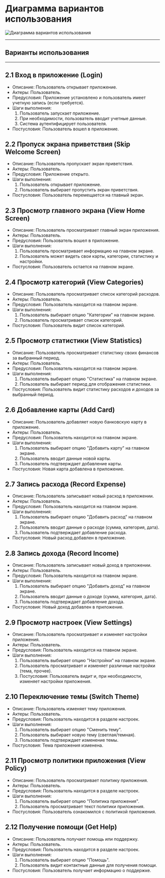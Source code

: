 # Диаграмма вариантов использования

![Диаграмма вариантов использования](assets/usecase.png)

---

## Варианты использования

---

## 2.1 Вход в приложение (Login)

* Описание: Пользователь открывает приложение.
* Актеры: Пользователь.
* Предусловия: Приложение установлено и пользователь имеет учетную запись (если требуется).
* Шаги выполнения:
    1. Пользователь запускает приложение.
    2. При необходимости, пользователь вводит учетные данные.
    3. Система аутентифицирует пользователя.
* Постусловия: Пользователь вошел в приложение.

## 2.2 Пропуск экрана приветствия (Skip Welcome Screen)

* Описание: Пользователь пропускает экран приветствия.
* Актеры: Пользователь.
* Предусловия: Приложение открыто.
* Шаги выполнения:
    1. Пользователь открывает приложение.
    2. Пользователь выбирает пропустить экран приветствия.
* Постусловия: Пользователь перемещается на главный экран.

## 2.3 Просмотр главного экрана (View Home Screen)

* Описание: Пользователь просматривает главный экран приложения.
* Актеры: Пользователь.
* Предусловия: Пользователь вошел в приложение.
* Шаги выполнения:
    1. Пользователь просматривает информацию на главном экране.
    2. Пользователь может видеть свои карты, категории, статистику и настройки.
* Постусловия: Пользователь остается на главном экране.

## 2.4 Просмотр категорий (View Categories)

* Описание: Пользователь просматривает список категорий расходов.
* Актеры: Пользователь.
* Предусловия: Пользователь находится на главном экране.
* Шаги выполнения:
    1. Пользователь выбирает опцию "Категории" на главном экране.
    2. Пользователь просматривает список категорий.
* Постусловия: Пользователь видит список категорий.

## 2.5 Просмотр статистики (View Statistics)

* Описание: Пользователь просматривает статистику своих финансов за выбранный период.
* Актеры: Пользователь.
* Предусловия: Пользователь находится на главном экране.
* Шаги выполнения:
    1. Пользователь выбирает опцию "Статистика" на главном экране.
    2. Пользователь выбирает период для отображения статистики.
* Постусловия: Пользователь видит статистику расходов и доходов за выбранный период.

## 2.6 Добавление карты (Add Card)

* Описание: Пользователь добавляет новую банковскую карту в приложение.
* Актеры: Пользователь.
* Предусловия: Пользователь находится на главном экране.
* Шаги выполнения:
    1. Пользователь выбирает опцию "Добавить карту" на главном экране.
    2. Пользователь вводит данные новой карты.
    3. Пользователь подтверждает добавление карты.
* Постусловия: Новая карта добавлена в приложение.

## 2.7 Запись расхода (Record Expense)

* Описание: Пользователь записывает новый расход в приложении.
* Актеры: Пользователь.
* Предусловия: Пользователь находится на главном экране.
* Шаги выполнения:
    1. Пользователь выбирает опцию "Добавить расход" на главном экране.
    2. Пользователь вводит данные о расходе (сумма, категория, дата).
    3. Пользователь подтверждает добавление расхода.
* Постусловия: Новый расход добавлен в приложение.

## 2.8 Запись дохода (Record Income)

* Описание: Пользователь записывает новый доход в приложении.
* Актеры: Пользователь.
* Предусловия: Пользователь находится на главном экране.
* Шаги выполнения:
    1. Пользователь выбирает опцию "Добавить доход" на главном экране.
    2. Пользователь вводит данные о доходе (сумма, категория, дата).
    3. Пользователь подтверждает добавление дохода.
* Постусловия: Новый доход добавлен в приложение.

## 2.9 Просмотр настроек (View Settings)

* Описание: Пользователь просматривает и изменяет настройки приложения.
* Актеры: Пользователь.
* Предусловия: Пользователь находится на главном экране.
* Шаги выполнения:
    1. Пользователь выбирает опцию "Настройки" на главном экране.
    2. Пользователь просматривает и изменяет различные настройки (тема, прочее).
    3. Постусловия: Пользователь видит и, при необходимости, изменяет настройки приложения.

## 2.10 Переключение темы (Switch Theme)

* Описание: Пользователь изменяет тему приложения.
* Актеры: Пользователь.
* Предусловия: Пользователь находится в разделе настроек.
* Шаги выполнения:
    1. Пользователь выбирает опцию "Сменить тему".
    2. Пользователь выбирает новую тему (светлая/темная).
    3. Пользователь подтверждает изменение темы.
* Постусловия: Тема приложения изменена.

## 2.11 Просмотр политики приложения (View Policy)

* Описание: Пользователь просматривает политику приложения.
* Актеры: Пользователь.
* Предусловия: Пользователь находится в разделе настроек.
* Шаги выполнения:
    1. Пользователь выбирает опцию "Политика приложения".
    2. Пользователь просматривает текст политики приложения.
* Постусловия: Пользователь ознакомился с политикой приложения.

## 2.12 Получение помощи (Get Help)

* Описание: Пользователь получает помощь или поддержку.
* Актеры: Пользователь.
* Предусловия: Пользователь находится в разделе настроек.
* Шаги выполнения:
    1. Пользователь выбирает опцию "Помощь".
    2. Пользователь видит контактные данные для получения помощи.
* Постусловия: Пользователь получает информацию о поддержке.
